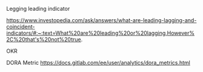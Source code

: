 Legging leading indicator

https://www.investopedia.com/ask/answers/what-are-leading-lagging-and-coincident-indicators/#:~:text=What%20are%20leading%20or%20lagging,However%2C%20that's%20not%20true.

OKR

DORA Metric
https://docs.gitlab.com/ee/user/analytics/dora_metrics.html